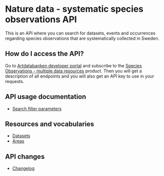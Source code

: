 # Nature data - systematic species observations API
This is an API where you can search for datasets, events and occurrences regarding species observations that are systematically collected in Sweden.

## How do I access the API?
Go to [Artdatabanken developer portal](https://api-portal.artdatabanken.se/) and subscribe to the [Species Observations - multiple data resources](https://api-portal.artdatabanken.se/products/sos) product. Then you will get a description of all endpoints and you will also get an API key to use in your requests.

## API usage documentation
- [Search filter parameters](search-filter.md)

## Resources and vocabularies
- [Datasets](datasets.md)
- [Areas](areas.md)

## API changes
- [Changelog](CHANGELOG.md)
